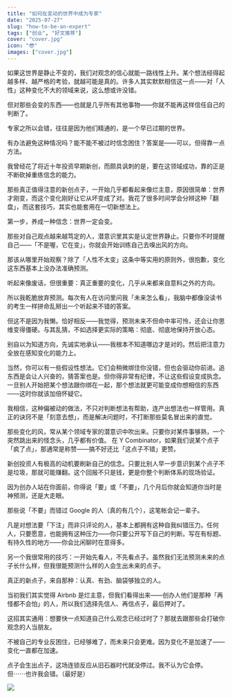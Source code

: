 ```yaml
---
title: "如何在变动的世界中成为专家"
date: "2025-07-27"
slug: "how-to-be-an-expert"
tags: ["创业", "好文推荐"]
cover: "cover.jpg"
icon: "😎"
images: ["cover.jpg"]
---
```

如果这世界是静止不变的，我们对观念的信心就能一路线性上升。某个想法经得起越多样、越严格的考验，就越可能是真的。许多人其实默默相信这一点——对「人性」这种变化不大的领域来说，这么想或许没错。



但对那些会变的东西——也就是几乎所有其他事物——你就不能再这样信任自己的判断了。



专家之所以会错，往往是因为他们精通的，是一个早已过期的世界。



有办法避免这种情况吗？能不能不被过时信念困住？答案是——可以，但得靠一点方法。



我曾经花了将近十年投资早期新创，而颇具讽刺的是，要在这领域成功，靠的正是不断砍掉重练信念的能力。



那些真正值得注意的新创点子，一开始几乎都看起来像烂主意，原因很简单：世界才刚变，而这个变化刚好让它从坏变成了对。我花了很多时间学会分辨这种「翻盘」，而这套技巧，其实也能套用在一切新想法上。



第一步，养成一种信念：世界一定会变。



那些对自己观点越来越笃定的人，潜意识里其实是认定世界静止。只要你不时提醒自己——「不是喔，它在变」，你就会开始训练自己去嗅出风的方向。



那该从哪里开始观察？除了「人性不太变」这条中等实用的原则外，很抱歉，变化这东西基本上没办法准确预测。



听起来像废话，但很重要：真正重要的变化，几乎从来都来自意料之外的方向。



所以我乾脆放弃预测。每次有人在访问里问我「未来怎么看」，我脑中都像没读书的考生一样拼命乱掰出一个听起来不错的答案。



但这不是因为我懒。恰好相反——我觉得，预测未来不但命中率可怜，还会让你思维变得僵硬。与其乱猜，不如选择更实际的策略：彻底、彻底地保持开放心态。



别自以为知道方向，先诚实地承认——我根本不知道哪边才是对的。然后把注意力全放在感知变化的能力上。



当然，你可以有一些假设性想法。它们会稍微绑住你没错，但也会驱动你前进。追东西是会让人兴奋的，猜答案也是。但你得非常有纪律，不让这些假设变成执念。
一旦别人开始把某个想法跟你绑在一起，那个想法就更可能变成你想相信的东西——这时你就该加倍怀疑它。



我相信，这种偏被动的做法，不只对判断想法有帮助，连产出想法也一样管用。真正的诀窍不是「刻意去想」，而是解决问题时，不打断那些莫名冒出来的直觉。



那些变化的风，常从某个领域专家的潜意识中吹出来。只要你对某件事够熟，一个突然跳出来的怪念头，几乎都有价值。
在 Y Combinator，如果我们说某个点子「疯了点」，那通常是称赞——搞不好还比「这点子不错」更赞。



新创投资人有极高的动机要刷新自己的信念。只要比别人早一步意识到某个点子不是垃圾，那就可能赚翻。这个回报不只是钱，更是你整个判断体系的现场验证。



因为创办人站在你面前，你得说「要」或「不要」，几个月后你就会知道你当时是神预测，还是大走眼。



那些说「不要」而错过 Google 的人（真的有几个），这笔帐会记一辈子。



凡是对想法要「下注」而非只评论的人，基本上都拥有这种自我纠错压力。任何人，只要愿意，也能拥有这种压力——你只要公开写下自己的判断。写在有标题、有持久性的地方——你会比闲聊时在意得多。



另一个我很常用的技巧：一开始先看人，不先看点子。虽然我们无法预测未来的点子长什么样，但我很能预测什么样的人会生出未来的点子。



真正的新点子，来自那种：认真、有劲、脑袋够独立的人。



当初我们其实觉得 Airbnb 是烂主意，但我们看得出来——创办人他们是那种「再怪都不会怕」的人，所以我们选择先信人、再信点子，最后押对了。



这招其实通用：想要快一点知道自己什么观念已经过时了？那就去跟那些会打破你观念的人当朋友。



不被自己的专业反困住，已经够难了，而未来只会更难。因为变化不是加速了——变化一直都在加速。



点子会生出点子，这场连锁反应从旧石器时代就没停过。我不认为它会停。
但⋯⋯也许我会错。（最好是）




![](https://prod-files-secure.s3.us-west-2.amazonaws.com/112d0858-5090-4d34-a606-b75eb8d65fd2/46476355-9cf3-4e99-9b7a-3531bc426380/1000202064.png?X-Amz-Algorithm=AWS4-HMAC-SHA256&X-Amz-Content-Sha256=UNSIGNED-PAYLOAD&X-Amz-Credential=ASIAZI2LB466RXKNOH73%2F20251010%2Fus-west-2%2Fs3%2Faws4_request&X-Amz-Date=20251010T044651Z&X-Amz-Expires=3600&X-Amz-Security-Token=IQoJb3JpZ2luX2VjEE0aCXVzLXdlc3QtMiJGMEQCIFj%2BBd63l8pRE3tolBjJN8RabQwrEkOnRyWRU0zKSVwwAiARG%2Feif0pFcoGfBqyvx%2B0w%2BVwcJ0N1LLVLOvtl2skyRCqIBAjm%2F%2F%2F%2F%2F%2F%2F%2F%2F%2F8BEAAaDDYzNzQyMzE4MzgwNSIM8Y%2B9zqs7E3GqHo2tKtwDyACh2iGwn36kXf1AGr9vBkH1gfH%2BAIjr%2FW8dOCXcdzDO5lBPFBMBpJOZ7EWQTCnyhBc0BnUVCBQU2OOi6rkspIRegn5LXGxPaNkM59tQS1HbCKPNT01Y6mWWu%2BILuisTkRao88%2FW1Scjnmw9%2BEII5vcly87q6dmUA6CQQ1DMeUy4Vz1uwB5PPAWQHb18OwugTtNRVfON9csuhcafjSnXEvvArUGo%2B0KTnmA3ajTI3wgs6vmQm1gljDoMVAzLS%2BBiPHZIrPjQswz5YnpiSrbOkKvN1TXZPwO614Bl5l%2Bqe89xSjHTQUe8WznF9WC%2BgrN%2BGy2aBFnPOuwU3Lj49TlvFJGQXGKn7YQQzuI9jaWMrgFmPXhVmI9ebexU9UcCSHJbQLUK4LJlbQtQY%2FmFoyoLD5Xl3nCe2vRs32neN19Nr5F4QNiwjNrpnHFPVZyzNILjosnTmQF6V%2BnnxDZh6kFCG%2B%2Fo%2BdGLCZ4h5dpAVMkhkcO86VTFlZr9ukgYjrMLC7fO%2BRDnbCP4Yq3XUBLN45Mt5mK1NbZkGDnDAsWd6uf5SOcBBO7%2BDAu1f2EVJiQxVZKae0cL5U%2FcNrI0AV7Ql%2FW015irHuOLCXti4lxUlUWeBymQD1fEwHnrwHLdqUQw4pyixwY6pgGitmDZ5EyTJLCYd95UOGfcBw2v4rjw3KOWxs0ONhMKhu8ZrlOccYRQvJAqyOk4exV0SbFN7JvAPXjv7IbxQUFXFquAvmB6STX556heLHAJ92a54GIufyY%2FcmGs3qZhqSe%2BXzZZDYbmDkcNwOzUtCxYNQu3r4uXoYeYq4HctuNWn9YgkSXNj8bYQ1KPt2fgfyJ5mx1ZC9ndaWO525rMynt4h5cBGe7T&X-Amz-Signature=04e8c23e5e9d1fc96b1eba2973750876912486eea20e3266fdde8835985891f4&X-Amz-SignedHeaders=host&x-amz-checksum-mode=ENABLED&x-id=GetObject)


